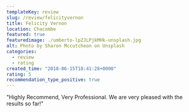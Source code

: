 ```yaml
---
templateKey: review
slug: /review/felicityvernon
title: Felicity Vernon
location: Chacombe
featured: true
featuredimage: ./umberto-lpZJLPjkMHk-unsplash.jpg
alt: Photo by Sharon Mccutcheon on Unsplash
categories:
  - review
  - rating
created_time: "2018-06-15T18:41:28+0000"
rating: 5
recommendation_type_positive: true
---
```

"Highly Recommend, Very Professional. We are very pleased with the results so far!"

